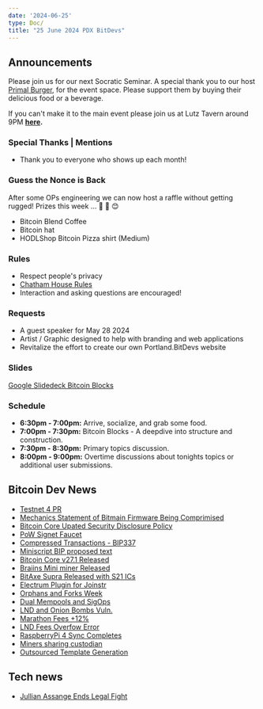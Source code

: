 ```yaml
---
date: '2024-06-25'
type: Doc/
title: "25 June 2024 PDX BitDevs"
---
```


## Announcements

Please join us for our next Socratic Seminar. A special thank you to our host <a href="https://dicksprimalburger.com/" data-no-summary>Primal Burger</a>, for the event space. Please support them by buying their delicious food or a beverage.

If you can't make it to the main event please join us at Lutz Tavern around 9PM **<a href="https://www.lutztavern.com/" data-no-summary>here</a>.**

### Special Thanks | Mentions
- Thank you to everyone who shows up each month!

### Guess the Nonce is Back
After some OPs engineering we can now host a raffle without getting rugged! Prizes this week ... 🎉 🎁 😊
- Bitcoin Blend Coffee
- Bitcoin hat
- HODLShop Bitcoin Pizza shirt (Medium)

### Rules
- Respect people's privacy
- [Chatham House Rules](https://www.chathamhouse.org/about-us/chatham-house-rule)
- Interaction and asking questions are encouraged!

### Requests
- A guest speaker for May 28 2024
- Artist / Graphic designed to help with branding and web applications
- Revitalize the effort to create our own Portland.BitDevs website

### Slides
[Google Slidedeck Bitcoin Blocks](https://docs.google.com/presentation/d/1Ff8zjaY-6GvCRhyODs5eMZozosbHZKo0ZRHtvk1h558/edit?usp=sharing)


### Schedule
- **6:30pm - 7:00pm:** Arrive, socialize, and grab some food.
- **7:00pm - 7:30pm:** Bitcoin Blocks - A deepdive into structure and construction.
- **7:30pm - 8:30pm:** Primary topics discussion.
- **8:00pm - 9:00pm:** Overtime discussions about tonights topics or additional user submissions.

## Bitcoin Dev News
- [Testnet 4 PR](https://bitcoincore.reviews/29775)
- [Mechanics Statement of Bitmain Firmware Being Comprimised](https://youtu.be/7fdgqbGy2gg?t=510)
- [Bitcoin Core Upated Security Disclosure Policy](https://gist.github.com/darosior/eb71638f20968f0dc896c4261a127be6)
- [PoW Signet Faucet](https://delvingbitcoin.org/t/proof-of-work-based-signet-faucet/937/2)
- [Compressed Transactions - BIP337](https://github.com/bitcoin/bips/blob/master/bip-0337.mediawiki)
- [Miniscript BIP proposed text](https://groups.google.com/g/bitcoindev/c/wA-dW4t5BEY)
- [Bitcoin Core v27.1 Released](https://www.nobsbitcoin.com/bitcoin-core-v27-1/)
- [Braiins Mini miner Released](https://www.nobsbitcoin.com/braiins-mini-miner-bmm-100/)
- [BitAxe Supra Released with S21 ICs](https://www.nobsbitcoin.com/bitaxe-supra/)
- [Electrum Plugin for Joinstr](https://www.nobsbitcoin.com/how-to-use-electrum-plugin-for-joinstr/)
- [Orphans and Forks Week](https://x.com/0xB10C)
- [Dual Mempools and SigOps](https://x.com/mononautical/status/1799874506426647009)
- [LND and Onion Bombs Vuln.](https://www.nobsbitcoin.com/lnd-versions-prior-to-v0-17-0-vulnerable-to-lnd-onion-bomb-dos-attack/)
- [Marathon Fees +12%](https://twitter.com/theMiningPod/status/1778822943390183855)
- [LND Fees Overfow Error](https://github.com/lightningnetwork/lnd/issues/8571)
- [RaspberryPi 4 Sync Completes](https://twitter.com/PortlandHODL/status/1775331303950615017)
- [Miners sharing custodian](https://twitter.com/mononautical/status/1777686545715089605)
- [Outsourced Template Generation](https://twitter.com/0xB10C/status/1780611768081121700)

## Tech news
- [Jullian Assange Ends Legal Fight](https://apnews.com/article/assange-justice-department-plea-wikileaks-saipan-australia-00eb380879ff636cc9b916f82f82ed40)
